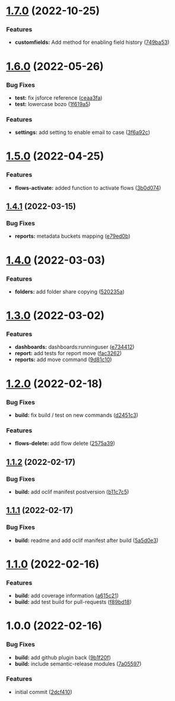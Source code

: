# [1.7.0](https://github.com/leboff/sfdx-leboff/compare/v1.6.0...v1.7.0) (2022-10-25)


### Features

* **customfields:** Add method for enabling field history ([749ba53](https://github.com/leboff/sfdx-leboff/commit/749ba532986ddd9fc57ad70dfb659acce42f99e4))

# [1.6.0](https://github.com/leboff/sfdx-leboff/compare/v1.5.0...v1.6.0) (2022-05-26)


### Bug Fixes

* **test:** fix jsforce reference ([ceaa3fa](https://github.com/leboff/sfdx-leboff/commit/ceaa3fa81469f9eb9b67baaebddda1912fe371e3))
* **test:** lowercase bozo ([1f619a5](https://github.com/leboff/sfdx-leboff/commit/1f619a5eb6cba76e624b2d0f69af01a1184aa62c))


### Features

* **settings:** add setting to enable email to case ([3f6a92c](https://github.com/leboff/sfdx-leboff/commit/3f6a92ccdfc5f38bafda65807c387b4f81b2d84f))

# [1.5.0](https://github.com/leboff/sfdx-leboff/compare/v1.4.1...v1.5.0) (2022-04-25)


### Features

* **flows-activate:** added function to activate flows ([3b0d074](https://github.com/leboff/sfdx-leboff/commit/3b0d074c7a86ce9737aa299cf6bbebe6a11bac3c))

## [1.4.1](https://github.com/leboff/sfdx-leboff/compare/v1.4.0...v1.4.1) (2022-03-15)


### Bug Fixes

* **reports:** metadata buckets mapping ([e79ed0b](https://github.com/leboff/sfdx-leboff/commit/e79ed0b169e1fa4932417de84d3e712520ac3347))

# [1.4.0](https://github.com/leboff/sfdx-leboff/compare/v1.3.0...v1.4.0) (2022-03-03)


### Features

* **folders:** add folder share copying ([520235a](https://github.com/leboff/sfdx-leboff/commit/520235a81e709c29adb2c8ee926330000fc74a81))

# [1.3.0](https://github.com/leboff/sfdx-leboff/compare/v1.2.0...v1.3.0) (2022-03-02)


### Features

* **dashboards:** dashboards:runninguser ([e734412](https://github.com/leboff/sfdx-leboff/commit/e73441223077ccc45a3240341c49891b3616d00b))
* **report:** add tests for report move ([fac3262](https://github.com/leboff/sfdx-leboff/commit/fac326223066b0810edb2350473232e370f28cce))
* **reports:** add move command ([9d81c10](https://github.com/leboff/sfdx-leboff/commit/9d81c103433492847968cec48cf9424d32dfab19))

# [1.2.0](https://github.com/leboff/sfdx-leboff/compare/v1.1.2...v1.2.0) (2022-02-18)


### Bug Fixes

* **build:** fix build / test on new commands ([d2451c3](https://github.com/leboff/sfdx-leboff/commit/d2451c3aa270a5d46870cee8fc53f06bf7d97e3b))


### Features

* **flows-delete:** add flow delete ([2575a39](https://github.com/leboff/sfdx-leboff/commit/2575a3960ec77c04b4d142a8c2f36a035abf7d00))

## [1.1.2](https://github.com/leboff/sfdx-leboff/compare/v1.1.1...v1.1.2) (2022-02-17)


### Bug Fixes

* **build:** add oclif manifest postversion ([b11c7c5](https://github.com/leboff/sfdx-leboff/commit/b11c7c5e332c0b0e78ee1ee7ff584a6f677285d8))

## [1.1.1](https://github.com/leboff/sfdx-leboff/compare/v1.1.0...v1.1.1) (2022-02-17)


### Bug Fixes

* **build:** readme and add oclif manifest after build ([5a5d0e3](https://github.com/leboff/sfdx-leboff/commit/5a5d0e31fadf91fe5be63fd4bcc00351201cc6db))

# [1.1.0](https://github.com/leboff/sfdx-leboff/compare/v1.0.0...v1.1.0) (2022-02-16)


### Features

* **build:** add coverage information ([a615c21](https://github.com/leboff/sfdx-leboff/commit/a615c2186f0ecfffc7ef782365243c326dfc8cc4))
* **build:** add test build for pull-requests ([f89bd18](https://github.com/leboff/sfdx-leboff/commit/f89bd188cedf10108020ffe74c0a035e55a5844a))

# 1.0.0 (2022-02-16)


### Bug Fixes

* **build:** add github plugin back ([9b1f20f](https://github.com/leboff/sfdx-leboff/commit/9b1f20f27e77cadc99b5aca1292800342bdf24db))
* **build:** include semantic-release modules ([7a05597](https://github.com/leboff/sfdx-leboff/commit/7a05597e4b2de24ee659d38142ec3d18e29ddcd6))


### Features

* initial commit ([2dcf410](https://github.com/leboff/sfdx-leboff/commit/2dcf410a790024ae86b7fc14a3afc06fc6515e91))
